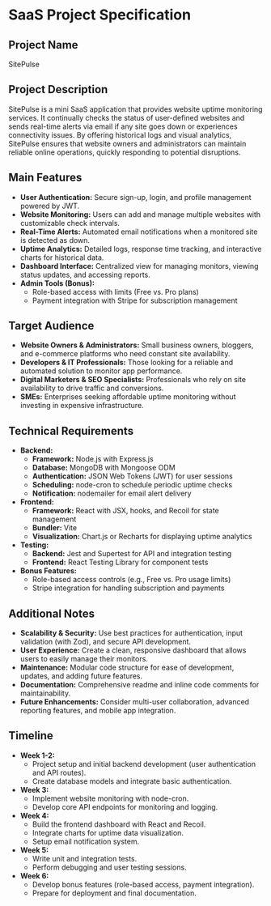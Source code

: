 # SaaS Project Specification

## Project Name
SitePulse

## Project Description
SitePulse is a mini SaaS application that provides website uptime monitoring services. It continually checks the status of user-defined websites and sends real-time alerts via email if any site goes down or experiences connectivity issues. By offering historical logs and visual analytics, SitePulse ensures that website owners and administrators can maintain reliable online operations, quickly responding to potential disruptions.

## Main Features
- **User Authentication:** Secure sign-up, login, and profile management powered by JWT.
- **Website Monitoring:** Users can add and manage multiple websites with customizable check intervals.
- **Real-Time Alerts:** Automated email notifications when a monitored site is detected as down.
- **Uptime Analytics:** Detailed logs, response time tracking, and interactive charts for historical data.
- **Dashboard Interface:** Centralized view for managing monitors, viewing status updates, and accessing reports.
- **Admin Tools (Bonus):**
  - Role-based access with limits (Free vs. Pro plans)
  - Payment integration with Stripe for subscription management

## Target Audience
- **Website Owners & Administrators:** Small business owners, bloggers, and e-commerce platforms who need constant site availability.
- **Developers & IT Professionals:** Those looking for a reliable and automated solution to monitor app performance.
- **Digital Marketers & SEO Specialists:** Professionals who rely on site availability to drive traffic and conversions.
- **SMEs:** Enterprises seeking affordable uptime monitoring without investing in expensive infrastructure.

## Technical Requirements
- **Backend:**
  - **Framework:** Node.js with Express.js
  - **Database:** MongoDB with Mongoose ODM
  - **Authentication:** JSON Web Tokens (JWT) for user sessions
  - **Scheduling:** node-cron to schedule periodic uptime checks
  - **Notification:** nodemailer for email alert delivery
- **Frontend:**
  - **Framework:** React with JSX, hooks, and Recoil for state management
  - **Bundler:** Vite
  - **Visualization:** Chart.js or Recharts for displaying uptime analytics
- **Testing:**
  - **Backend:** Jest and Supertest for API and integration testing
  - **Frontend:** React Testing Library for component tests
- **Bonus Features:**
  - Role-based access controls (e.g., Free vs. Pro usage limits)
  - Stripe integration for handling subscription and payments

## Additional Notes
- **Scalability & Security:** Use best practices for authentication, input validation (with Zod), and secure API development.
- **User Experience:** Create a clean, responsive dashboard that allows users to easily manage their monitors.
- **Maintenance:** Modular code structure for ease of development, updates, and adding future features.
- **Documentation:** Comprehensive readme and inline code comments for maintainability.
- **Future Enhancements:** Consider multi-user collaboration, advanced reporting features, and mobile app integration.

## Timeline
- **Week 1-2:** 
  - Project setup and initial backend development (user authentication and API routes).
  - Create database models and integrate basic authentication.
- **Week 3:** 
  - Implement website monitoring with node-cron.
  - Develop core API endpoints for monitoring and logging.
- **Week 4:** 
  - Build the frontend dashboard with React and Recoil.
  - Integrate charts for uptime data visualization.
  - Setup email notification system.
- **Week 5:** 
  - Write unit and integration tests.
  - Perform debugging and user testing sessions.
- **Week 6:** 
  - Develop bonus features (role-based access, payment integration).
  - Prepare for deployment and final documentation.
